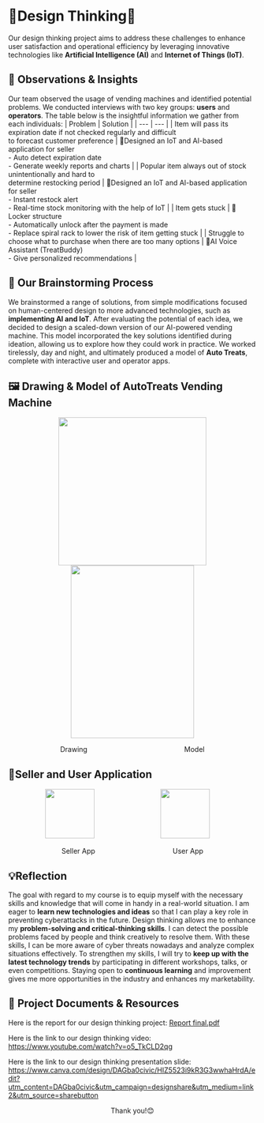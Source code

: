 # 🌟Design Thinking🌟
Our design thinking project aims to address these challenges to enhance user satisfaction and operational efficiency by leveraging innovative technologies like **Artificial Intelligence (AI)** and **Internet of Things (IoT)**. 

## 🧐 **Observations & Insights**
Our team observed the usage of vending machines and identified potential problems. We conducted interviews with two key groups: **users** and **operators**. The table below is the insightful information we gather from each individuals: 
| Problem | Solution |
| --- | --- |
| Item will pass its expiration date if not checked regularly and difficult<br>to forecast customer preference | 📱Designed an IoT and AI-based application for seller <br> - Auto detect expiration date <br> - Generate weekly reports and charts |
| Popular item always out of stock unintentionally and hard to<br>determine restocking period | 📱Designed an IoT and AI-based application for seller <br> - Instant restock alert <br> - Real-time stock monitoring with the help of IoT |
| Item gets stuck | 🔐Locker structure <br> - Automatically unlock after the payment is made <br> - Replace spiral rack to lower the risk of item getting stuck |
| Struggle to choose what to purchase when there are too many options | 🤖AI Voice Assistant (TreatBuddy) <br> - Give personalized recommendations |

## 🧠 **Our Brainstorming Process**
We brainstormed a range of solutions, from simple modifications focused on human-centered design to more advanced technologies, such as **implementing AI and IoT**. After evaluating the potential of each idea, we decided to design a scaled-down version of our AI-powered vending machine. This model incorporated the key solutions identified during ideation, allowing us to explore how they could work in practice. We worked tirelessly, day and night, and ultimately produced a model of **Auto Treats**, complete with interactive user and operator apps.

## 🖼️ **Drawing & Model of AutoTreats Vending Machine**
<p align="center">
  <img src = "https://github.com/user-attachments/assets/6bd66e5f-cffc-407b-9488-f5f46d13d3c7" width="300" height="300"/> 
  <img src = "https://github.com/user-attachments/assets/25ca6254-c18b-492b-a212-ec7cd77d2170" width="250" height="350"/> 
</p>

<p align = "center">
Drawing&nbsp;&nbsp;&nbsp;&nbsp;&nbsp;&nbsp;&nbsp;&nbsp;&nbsp;&nbsp;&nbsp;&nbsp;&nbsp;&nbsp;&nbsp;&nbsp;&nbsp;&nbsp;&nbsp;&nbsp;&nbsp;&nbsp;&nbsp;&nbsp;&nbsp;&nbsp;&nbsp;&nbsp;&nbsp;&nbsp;&nbsp;&nbsp;&nbsp;&nbsp;&nbsp;&nbsp;&nbsp;&nbsp;&nbsp;&nbsp;&nbsp;&nbsp;&nbsp;&nbsp;&nbsp;&nbsp;&nbsp;&nbsp;&nbsp;&nbsp;Model
</p>

##  📱**Seller and User Application**

<p align="center">
  <span style="margin-right: 20px;">
    <img src="https://github.com/user-attachments/assets/5796116d-d6b5-4ca5-bd13-9935b32c0944" width="100" height="100"/>&nbsp;&nbsp;&nbsp;&nbsp;&nbsp;&nbsp;&nbsp;&nbsp;&nbsp;&nbsp;&nbsp;&nbsp;&nbsp;&nbsp;&nbsp;&nbsp;&nbsp;&nbsp;&nbsp;&nbsp;&nbsp;&nbsp;&nbsp;&nbsp;&nbsp;&nbsp;&nbsp;&nbsp;&nbsp;&nbsp;&nbsp;&nbsp;&nbsp;
    <img src="https://github.com/user-attachments/assets/fdd6ae0e-9529-41b3-9686-9648d7dbd6ae" width="100" height="100"/>
</p>
    
<p align = "center">
Seller App&nbsp;&nbsp;&nbsp;&nbsp;&nbsp;&nbsp;&nbsp;&nbsp;&nbsp;&nbsp;&nbsp;&nbsp;&nbsp;&nbsp;&nbsp;&nbsp;&nbsp;&nbsp;&nbsp;&nbsp;&nbsp;&nbsp;&nbsp;&nbsp;&nbsp;&nbsp;&nbsp;&nbsp;&nbsp;&nbsp;&nbsp;&nbsp;&nbsp;&nbsp;&nbsp;&nbsp;&nbsp;&nbsp;&nbsp;&nbsp;User App
</p>

## 💡**Reflection**
The goal with regard to my course is to equip myself with the necessary skills and knowledge that will come in handy in a real-world situation. I am eager to **learn new technologies and ideas** so that I can play a key role in preventing cyberattacks in the future. Design thinking allows me to enhance my **problem-solving and critical-thinking skills**. I can detect the possible problems faced by people and think creatively to resolve them. With these skills, I can be more aware of cyber threats nowadays and analyze complex situations effectively. To strengthen my skills, I will try to **keep up with the latest technology trends** by participating in different workshops, talks, or even competitions. Staying open to **continuous learning** and improvement gives me more opportunities in the industry and enhances my marketability.

## 📄 **Project Documents & Resources**
Here is the report for our design thinking project:
[Report final.pdf](https://github.com/user-attachments/files/18427738/Report.final.pdf)

Here is the link to our design thinking video:
https://www.youtube.com/watch?v=o5_TkCLD2qg

Here is the link to our design thinking presentation slide:
https://www.canva.com/design/DAGba0civic/HIZ5523i9kR3G3wwhaHrdA/edit?utm_content=DAGba0civic&utm_campaign=designshare&utm_medium=link2&utm_source=sharebutton 

<p align = "center">
Thank you!😊
</p>

